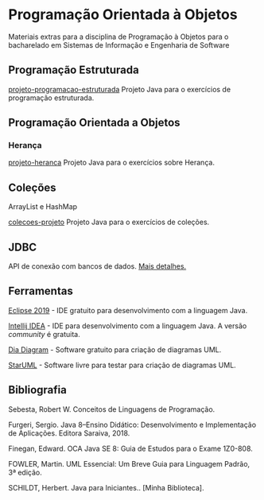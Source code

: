 # Programação Orientada à Objetos

Materiais extras para a disciplina de Programação à Objetos para o bacharelado em Sistemas de Informação e Engenharia de Software

## Programação Estruturada

[projeto-programacao-estruturada](/programacao-estruturada/programacao-estruturada-projeto) Projeto Java para o exercícios de programação estruturada.

## Programação Orientada a Objetos

### Herança

[projeto-heranca](/programacao-orientada-objetos/heranca-projeto) Projeto Java para o exercícios sobre Herança.


## Coleções

ArrayList e HashMap

[colecoes-projeto](/colecoes/colecoes-projeto) Projeto Java para o exercícios de coleções.

## JDBC

API de conexão com bancos de dados. [Mais detalhes.](/jdbc/jdbc.md)


## Ferramentas

[Eclipse 2019](https://www.eclipse.org/eclipseide/) - IDE gratuito para desenvolvimento com a linguagem Java.

[Intellij IDEA](https://www.jetbrains.com/idea/) - IDE para desenvolvimento com a linguagem Java. A versão _community_ é gratuita.

[Dia Diagram](http://dia-installer.de/) - Software gratuito para criação de diagramas UML.

[StarUML](http://staruml.io/) - Software livre para testar para criação de diagramas UML.

## Bibliografia

Sebesta, Robert W. Conceitos de Linguagens de Programação.

Furgeri, Sergio. Java 8–Ensino Didático: Desenvolvimento e Implementação de Aplicações. Editora Saraiva, 2018.

Finegan, Edward. OCA Java SE 8: Guia de Estudos para o Exame 1Z0-808.

FOWLER, Martin. UML Essencial: Um Breve Guia para Linguagem Padrão, 3ª edição.

SCHILDT, Herbert. Java para Iniciantes.. [Minha Biblioteca].